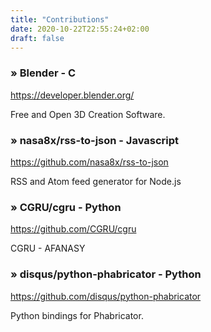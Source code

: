 ```yaml
---
title: "Contributions"
date: 2020-10-22T22:55:24+02:00
draft: false
---
```


### &raquo; Blender - C
https://developer.blender.org/

Free and Open 3D Creation Software.

### &raquo; nasa8x/rss-to-json - Javascript
https://github.com/nasa8x/rss-to-json

RSS and Atom feed generator for Node.js 

### &raquo; CGRU/cgru - Python
https://github.com/CGRU/cgru

CGRU - AFANASY

### &raquo; disqus/python-phabricator - Python
https://github.com/disqus/python-phabricator

Python bindings for Phabricator.